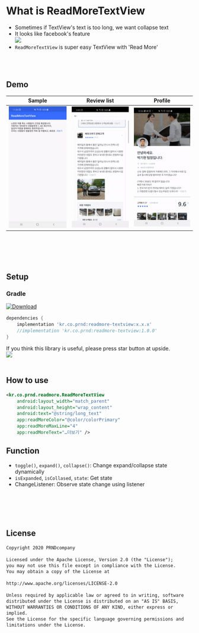 # What is ReadMoreTextView
- Sometimes if TextView's text is too long, we want collapse text
- It looks like facebook's feature
<br><img src="https://github.com/PRNDcompany/ReadMoreTextView/blob/master/arts/facebook.png"><br>
- `ReadMoreTextView` is super easy TextView with 'Read More'
<br><br><br><br>
## Demo

| Sample               | Review list           | Profile               |
| :------------------: | :-------------------: | :-------------------: |
| ![](arts/sample1.gif)| ![](arts/sample3.gif) | ![](arts/sample2.gif) |

<br><br><br><br>
## Setup
### Gradle
[ ![Download](https://api.bintray.com/packages/prnd/maven/readmore-textview/images/download.svg) ](https://bintray.com/prnd/maven/readmore-textview/_latestVersion)
```gradle
dependencies {
    implementation 'kr.co.prnd:readmore-textview:x.x.x'
    //implementation 'kr.co.prnd:readmore-textview:1.0.0'    
}

```

If you think this library is useful, please press star button at upside. 
<br/>
<img src="https://phaser.io/content/news/2015/09/10000-stars.png" width="200">
<br/><br/>


## How to use
```xml
<kr.co.prnd.readmore.ReadMoreTextView
    android:layout_width="match_parent"
    android:layout_height="wrap_content"
    android:text="@string/long_text"
    app:readMoreColor="@color/colorPrimary"
    app:readMoreMaxLine="4"
    app:readMoreText="…더보기" />
```

## Function
- `toggle()`, `expand()`, `collapse()`: Change expand/collapse state dynamically
- `isExpanded`, `isCollased`, `state`: Get state
- ChangeListener: Observe state change using listener


<br><br><br><br>
## License 
 ```code
Copyright 2020 PRNDcompany

Licensed under the Apache License, Version 2.0 (the "License");
you may not use this file except in compliance with the License.
You may obtain a copy of the License at

http://www.apache.org/licenses/LICENSE-2.0

Unless required by applicable law or agreed to in writing, software
distributed under the License is distributed on an "AS IS" BASIS,
WITHOUT WARRANTIES OR CONDITIONS OF ANY KIND, either express or implied.
See the License for the specific language governing permissions and
limitations under the License.
```
